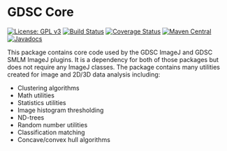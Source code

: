 GDSC Core
=========

[![License: GPL v3](https://img.shields.io/badge/License-GPLv3-blue.svg)](https://www.gnu.org/licenses/gpl-3.0)
[![Build Status](https://travis-ci.com/aherbert/gdsc-core.svg?branch=master)](https://travis-ci.com/aherbert/gdsc-core)
[![Coverage Status](https://coveralls.io/repos/github/aherbert/gdsc-core/badge.svg?branch=master)](https://coveralls.io/github/aherbert/gdsc-core?branch=master)
[![Maven Central](https://maven-badges.herokuapp.com/maven-central/uk.ac.sussex.gdsc/gdsc-core/badge.svg)](https://maven-badges.herokuapp.com/maven-central/uk.ac.sussex.gdsc/gdsc-core/)
[![Javadocs](https://javadoc.io/badge2/uk.ac.sussex.gdsc/gdsc-core/javadoc.svg)](https://javadoc.io/doc/uk.ac.sussex.gdsc/gdsc-core)

This package contains core code used by the GDSC ImageJ and GDSC SMLM ImageJ
plugins. It is a dependency for both of those packages but does not require
any ImageJ classes. The package contains many utilities created for image and
2D/3D data analysis including:

- Clustering algorithms
- Math utilities
- Statistics utilities
- Image histogram thresholding
- ND-trees
- Random number utilities
- Classification matching
- Concave/convex hull algorithms

